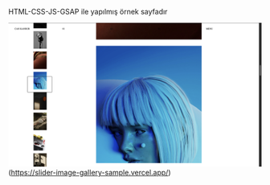 HTML-CSS-JS-GSAP ile yapılmış örnek sayfadır

![Screenshot](./assets/ss1.png)(https://slider-image-gallery-sample.vercel.app/)